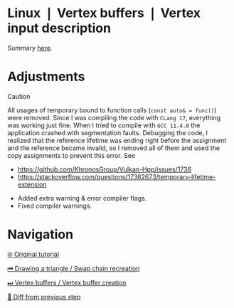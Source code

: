 # Linux ❘ Vertex buffers ❘ Vertex input description

Summary [here](https://github.com/Pacheco95/khronos-vulkan-tutorial-cpp/tree/linux-summary).

# Adjustments

> [!CAUTION]
> All usages of temporary bound to function calls (`const auto& = func()`) were removed.
> Since I was compiling the code with `CLang 17`, everything was working just fine.
> When I tried to compile with `GCC 11.4.0` the application crashed with segmentation faults.
> Debugging the code, I realized that the reference lifetime was ending right before the assignment and the reference
> became invalid, so I removed all of them and used the copy assignments to prevent this error.
> See
> * https://github.com/KhronosGroup/Vulkan-Hpp/issues/1736
> * https://stackoverflow.com/questions/17362673/temporary-lifetime-extension

- Added extra warning & error compiler flags.
- Fixed compiler warnings.

# Navigation

[🌐 Original tutorial](
https://docs.vulkan.org/tutorial/latest/04_Vertex_buffers/00_Vertex_input_description.html)

[⏮ Drawing a triangle / Swap chain recreation](
https://github.com/Pacheco95/khronos-vulkan-tutorial-cpp/tree/linux/02-drawing-triangle/05-swapchain-recreation)

[⏭ Vertex buffers / Vertex buffer creation](
https://github.com/Pacheco95/khronos-vulkan-tutorial-cpp/tree/linux/03-vertex-buffers/02-vertex-buffer-creation)

[🔄 Diff from previous step](
https://github.com/Pacheco95/khronos-vulkan-tutorial-cpp/compare/linux/02-drawing-triangle/05-swapchain-recreation...linux/03-vertex-buffers/01-vertex-input-description)
